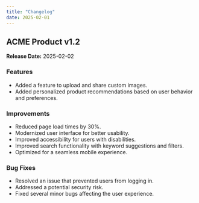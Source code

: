 ```yaml
---
title: "Changelog"
date: 2025-02-01
---
```


## ACME Product v1.2

**Release Date:** 2025-02-02

### Features
- Added a feature to upload and share custom images.
- Added personalized product recommendations based on user behavior and preferences.

### Improvements
- Reduced page load times by 30%.
- Modernized user interface for better usability.
- Improved accessibility for users with disabilities.
- Improved search functionality with keyword suggestions and filters.
- Optimized for a seamless mobile experience.

### Bug Fixes
- Resolved an issue that prevented users from logging in.
- Addressed a potential security risk.
- Fixed several minor bugs affecting the user experience.
